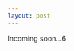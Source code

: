 ```yaml
---
layout: post
---
```


<html>
	<head>
		<meta name="msvalidate.01" content="89359D9C492A475C0061398008D105FB" />
		<title>Your SEO optimized title</title>
	</head>
	<body>
		Incoming soon...6
	</body>
</html>
<script>
  (function(i,s,o,g,r,a,m){i['GoogleAnalyticsObject']=r;i[r]=i[r]||function(){
  (i[r].q=i[r].q||[]).push(arguments)},i[r].l=1*new Date();a=s.createElement(o),
  m=s.getElementsByTagName(o)[0];a.async=1;a.src=g;m.parentNode.insertBefore(a,m)
  })(window,document,'script','//www.google-analytics.com/analytics.js','ga');

  ga('create', 'UA-55584370-5', 'auto');
  ga('send', 'pageview');

</script>
